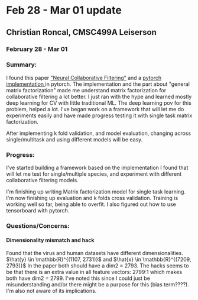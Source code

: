 # Feb 28 - Mar 01 update
## Christian Roncal, CMSC499A Leiserson

### February 28 - Mar 01

### **Summary:**
<p>I found this paper <a href='https://arxiv.org/abs/1708.05031'>"Neural Collaborative Filtering"</a> and a 
    <a href='https://github.com/LaceyChen17/neural-collaborative-filtering'> pytorch implementation </a>
in pytorch. The implementation and the part about "general matrix factorization"
    made me understand matrix factorization for collaborative filtering a lot better. I just ran with the hype
and learned mostly deep learning for CV with little traditional ML. The deep learning pov for
this problem, helped a lot. I've began work on a framework that will let me do experiments easily and have made progress testing it with single task matrix factorization.</p>

<p> After implementing k fold validation, and model evaluation, changing across single/multitask and using different models will be easy. </p>

### **Progress:**
<p>
    I've started building a framework based on the implementation I found that will let me test for 
    single/multiple species, and experiment with different collaborative filtering models. 
</p>

<p> I'm finishing up writing Matrix factorization model for single task learning. I'm now finishing up evaluation and k folds cross validation. Training is working well so far, being able to overfit. I also figured out how to use tensorboard with pytorch.</p>

### **Questions/Concerns:**
#### Dimensionality mismatch and hack
<p>
Found that the virus and human datasets have different dimensionalities. $\hat{y} \in \mathbb{R}^{(1107, 2731)}$ and $\hat{x} \in \mathbb{R}^{(7209, 2793)}$ In the paper both should have a dim2 = 2793. The hacks seems to be that there is an extra value in all feature vectors: 2799:1 which makes both have dim2 = 2799. I've noted this since I could just be misunderstanding and/or there might be a purpose for this (bias term????). I'm also not aware of its implications.
 </p>
 